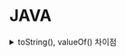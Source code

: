 # JAVA

<details>
<summary>toString(), valueOf() 차이점</summary>
<div mardown="1">
toString() 메서드는 매개변수를 받지않아 객체를 생성후 사용해야한다 -> a.toString()
a = null일때 NPE 발생
valueOf() 매개변수가 null 일때 "null"로 반환해준다.
</details>